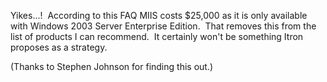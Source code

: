 
Yikes...!  According to this FAQ MIIS costs $25,000 as it is only available with Windows 2003 Server Enterprise Edition.  That removes this from the list of products I can recommend.  It certainly won't be something Itron proposes as a strategy.

(Thanks to Stephen Johnson for finding this out.)
